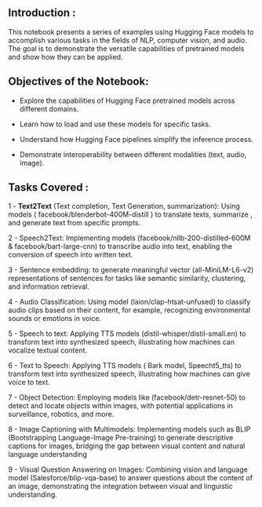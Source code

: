 
## Introduction : 

This notebook presents a series of examples using Hugging Face  models to accomplish various tasks in the fields of NLP, computer vision, and audio. The goal is to demonstrate the versatile capabilities of pretrained models and show how they can be applied.

## Objectives of the Notebook:

- Explore the capabilities of Hugging Face pretrained models across different domains.
  
- Learn how to load and use these models for specific tasks.
  
- Understand how Hugging Face pipelines simplify the inference process.
  
- Demonstrate interoperability between different modalities (text, audio, image).

## Tasks Covered : 

1 - **Text2Text** (Text completion, Text Generation, summarization): Using models ( facebook/blenderbot-400M-distill ) to translate texts, summarize , and generate text from specific prompts.

2 - Speech2Text: Implementing models (facebook/nllb-200-distilled-600M & facebook/bart-large-cnn) to transcribe audio into text, enabling the conversion of speech into written text.

3 - Sentence embedding: to generate meaningful vector (all-MiniLM-L6-v2) representations of sentences for tasks like semantic similarity, clustering, and information retrieval.

4 - Audio Classification: Using model (laion/clap-htsat-unfused) to classify audio clips based on their content, for example, recognizing environmental sounds or emotions in voice.

5 - Speech to text: Applying TTS models (distil-whisper/distil-small.en) to transform text into synthesized speech, illustrating how machines can vocalize textual content.

6 - Text to Speech: Applying TTS models ( Bark model, Speecht5_tts) to transform text into synthesized speech, illustrating how machines can give voice to text.

7 - Object Detection: Employing models like (facebook/detr-resnet-50) to detect and locate objects within images, with potential applications in surveillance, robotics, and more.

8 -  Image Captioning with Multimodels: Implementing models such as BLIP (Bootstrapping Language-Image Pre-training) to generate descriptive captions for images, bridging the gap between visual content and natural language understanding 

9 - Visual Question Answering on Images: Combining vision and language model (Salesforce/blip-vqa-base)  to answer questions about the content of an image, demonstrating the integration between visual and linguistic understanding.
